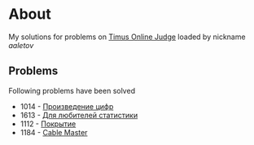 # About
My solutions for problems on [Timus Online Judge](https://acm.timus.ru) loaded by nickname *aaletov*

## Problems
Following problems have been solved

- 1014 - [Произведение цифр](https://acm.timus.ru/problem.aspx?space=1&num=1014)
- 1613 - [Для любителей статистики](https://acm.timus.ru/problem.aspx?space=1&num=1613)
- 1112 - [Покрытие](https://acm.timus.ru/problem.aspx?space=1&num=1112)
- 1184 - [Cable Master](https://acm.timus.ru/problem.aspx?space=1&num=1184)

